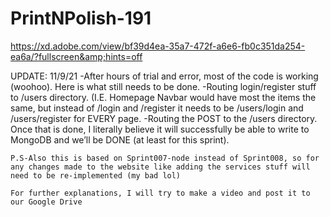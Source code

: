 # PrintNPolish-191
https://xd.adobe.com/view/bf39d4ea-35a7-472f-a6e6-fb0c351da254-ea6a/?fullscreen&amp;hints=off


UPDATE: 11/9/21
    -After hours of trial and error, most of the code is working (woohoo). Here is what still needs to be done.
    -Routing login/register stuff to /users directory. (I.E. Homepage Navbar would have most the items the same, but instead of /login and /register it needs to be /users/login
and /users/register for EVERY page.
    -Routing the POST to the /users directory. Once that is done, I literally believe it will successfully be able to write to MongoDB and we’ll be DONE (at least for this sprint).
    
    P.S-Also this is based on Sprint007-node instead of Sprint008, so for any changes made to the website like adding the services stuff will need to be re-implemented (my bad lol)
    
    For further explanations, I will try to make a video and post it to our Google Drive
